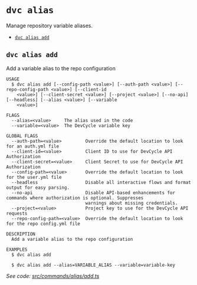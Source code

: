 `dvc alias`
===========

Manage repository variable aliases.

* [`dvc alias add`](#dvc-alias-add)

## `dvc alias add`

Add a variable alias to the repo configuration

```
USAGE
  $ dvc alias add [--config-path <value>] [--auth-path <value>] [--repo-config-path <value>] [--client-id
    <value>] [--client-secret <value>] [--project <value>] [--no-api] [--headless] [--alias <value>] [--variable
    <value>]

FLAGS
  --alias=<value>     The alias used in the code
  --variable=<value>  The DevCycle variable key

GLOBAL FLAGS
  --auth-path=<value>         Override the default location to look for an auth.yml file
  --client-id=<value>         Client ID to use for DevCycle API Authorization
  --client-secret=<value>     Client Secret to use for DevCycle API Authorization
  --config-path=<value>       Override the default location to look for the user.yml file
  --headless                  Disable all interactive flows and format output for easy parsing.
  --no-api                    Disable API-based enhancements for commands where authorization is optional. Suppresses
                              warnings about missing credentials.
  --project=<value>           Project key to use for the DevCycle API requests
  --repo-config-path=<value>  Override the default location to look for the repo config.yml file

DESCRIPTION
  Add a variable alias to the repo configuration

EXAMPLES
  $ dvc alias add

  $ dvc alias add --alias=VARIABLE_ALIAS --variable=variable-key
```

_See code: [src/commands/alias/add.ts](https://github.com/DevCycleHQ/cli/blob/v6.1.0/src/commands/alias/add.ts)_
